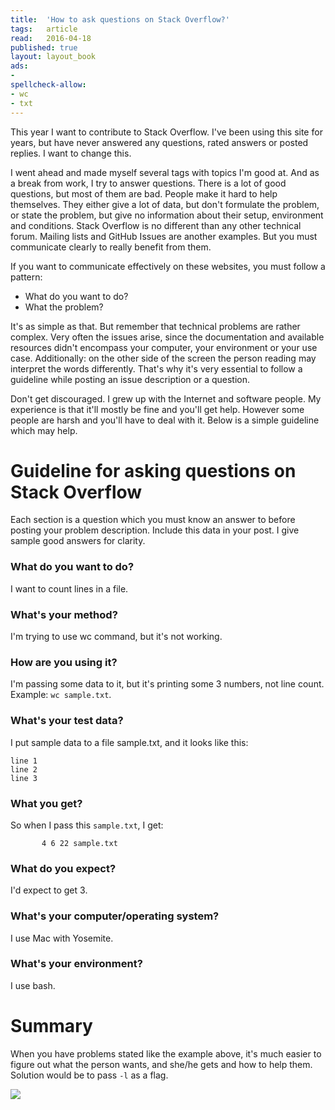 ```yaml
---
title:	'How to ask questions on Stack Overflow?'
tags:	article
read:	2016-04-18
published: true
layout:	layout_book
ads:
- 
spellcheck-allow:
- wc
- txt
---
```


This year I want to contribute to Stack Overflow. I've been using this
site for years, but have never answered any questions, rated answers or
posted replies. I want to change this.

I went ahead and made myself several tags with topics I'm good at. And
as a break from work, I try to answer questions. There is a lot of good
questions, but most of them are bad. People make it hard to help
themselves. They either give a lot of data, but don't formulate the
problem, or state the problem, but give no information about their
setup, environment and conditions. Stack Overflow is no different than
any other technical forum. Mailing lists and GitHub Issues are another
examples. But you must communicate clearly to really benefit from them.

If you want to communicate effectively on these websites, you must
follow a pattern:

-   What do you want to do?
-   What the problem?

It's as simple as that. But remember that technical problems are rather
complex. Very often the issues arise, since the documentation and
available resources didn't encompass your computer, your environment or
your use case. Additionally: on the other side of the screen the person
reading may interpret the words differently. That's why it's very
essential to follow a guideline while posting an issue description or a
question.

Don't get discouraged. I grew up with the Internet and software people.
My experience is that it'll mostly be fine and you'll get help. However
some people are harsh and you'll have to deal with it. Below is a simple
guideline which may help.

# Guideline for asking questions on Stack Overflow

Each section is a question which you must know an answer to before
posting your problem description. Include this data in your post. I give
sample good answers for clarity.

### What do you want to do?

I want to count lines in a file.

### What's your method?

I'm trying to use wc command, but it's not working.

### How are you using it?

I'm passing some data to it, but it's printing some 3 numbers, not line
count. Example: `wc sample.txt`.

### What's your test data?

I put sample data to a file sample.txt, and it looks like this:

```
line 1
line 2
line 3
```

### What you get?

So when I pass this `sample.txt`, I get:

```
       4 6 22 sample.txt
```

### What do you expect?

I'd expect to get 3.

### What's your computer/operating system?

I use Mac with Yosemite.

### What's your environment?

I use bash.

# Summary

When you have problems stated like the example above, it's much easier
to figure out what the person wants, and she/he gets and how to help
them. Solution would be to pass `-l` as a flag.

![](2016-04-18-how-to-ask-questions-on-stack-overflow/image01.jpg)
